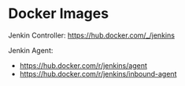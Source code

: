 # Docker Images
Jenkin Controller:
https://hub.docker.com/_/jenkins

Jenkin Agent:
- https://hub.docker.com/r/jenkins/agent
- https://hub.docker.com/r/jenkins/inbound-agent